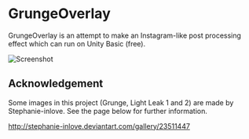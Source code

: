 GrungeOverlay
=============

GrungeOverlay is an attempt to make an Instagram-like post
processing effect which can run on Unity Basic (free).

![Screenshot](http://keijiro.github.io/GrungeOverlay/screenshot2.jpg)

Acknowledgement
---------------

Some images in this project (Grunge, Light Leak 1 and 2) are
made by Stephanie-inlove. See the page below for further
information.

http://stephanie-inlove.deviantart.com/gallery/23511447
